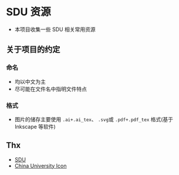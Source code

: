 # SDU 资源

-   本项目收集一些 SDU 相关常用资源

## 关于项目的约定

### 命名

-   均以中文为主
-   尽可能在文件名中指明文件特点

### 格式

-   图片的储存主要使用 `.ai+.ai_tex`、 `.svg`或 `.pdf+.pdf_tex` 格式(基于 Inkscape 等软件)

## Thx

-   [SDU](https://culture.sdu.edu.cn/sdln/sjsb.htm)
-   [China University Icon](https://github.com/soulteary/china-university-icon)
